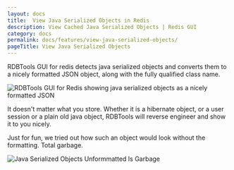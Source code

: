 ```yaml
---
layout: docs
title:  View Java Serialized Objects in Redis
description: View Cached Java Serialized Objects | Redis GUI
category: docs
permalink: docs/features/view-java-serialized-objects/
pageTitle: View Java Serialized Objects
---
```



RDBTools GUI for redis detects java serialized objects and converts them to a nicely formatted JSON object, along with the fully qualified class name.

<img src="/img/documentation/java-serialized-objects.png" alt="RDBTools GUI for Redis showing java serialized objects as a nicely formatted JSON"/>


It doesn't matter what you store. Whether it is a hibernate object, or a user session or a plain old java object, RDBTools will reverse engineer and show it to you nicely.


Just for fun, we tried out how such an object would look without the formatting. Total garbage.

<img src="/img/documentation/java-serialized-objects-noprettyprint.png" alt="Java Serialized Objects Unformmatted Is Garbage"/>
